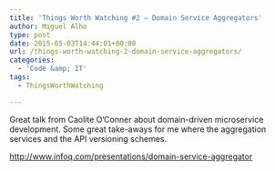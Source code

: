 ```yaml
---
title: 'Things Worth Watching #2 – Domain Service Aggregators'
author: Miguel Alho
type: post
date: 2015-05-03T14:44:01+00:00
url: /things-worth-watching-2-domain-service-aggregators/
categories:
  - 'Code &amp; IT'
tags:
  - ThingsWorthWatching

---
```

Great talk from Caolite O&#8217;Conner about domain-driven microservice development. Some great take-aways for me where the aggregation services and the API versioning schemes.

<http://www.infoq.com/presentations/domain-service-aggregator>

&nbsp;